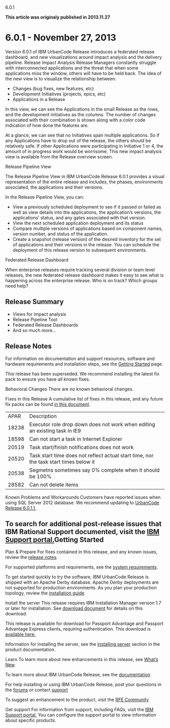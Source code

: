





6.0.1

**This article was originaly published in 2013.11.27**


6.0.1 - November 27, 2013
=========================





Version 6.0.1 of IBM UrbanCode Release introduces a federated release dashboard, and new visualizations around impact analysis and the delivery pipeline.
Release Impact Analysis
Release Managers constantly struggle with interconnected applications and the threat that when some applications miss the window, others will have to be held back. The idea of the new view is to visualize the relationship between:




* Changes (bug fixes, new features, etc)
* Development Initiatives (projects, epics, etc)
* Applications in a Release





In this view, we can see the Applications in the small Release as the rows, and the development initiatives as the columns. The number of changes associated with their combination is shown along with a color code indication of how done the features are.






At a glance, we can see that no Initiatives span multiple applications. So if any Applications have to drop out of the release, the others should be relatively safe. If other Applications were participating in Initiative 1 or 4, the amount of in progress work would be worrisome. This new impact analysis view is available from the Release overview screen.






Release Pipeline View

The Release Pipeline View in IBM UrbanCode Release 6.0.1 provides a visual representation of the entire release and includes, the phases, environments associated, the applications and their versions.




  


In the Release Pipeline View, you can:

* View a previously scheduled deployment to see if it passed or failed as well as view details into the applications, the application’s versions, the applications’ status, and any gates associated with that version.
* View the next scheduled application deployment and its status
* Compare multiple versions of applications based on component names, version number, and status of the application.
* Create a snapshot (release version) of the desired inventory for the set of applications and their versions in the release. You can schedule the deployment of this release version to subsequent environments.






Federated Release Dashboard

When enterprise releases require tracking several division or team level releases, the new federated release dashboard makes it easy to see what is happening across the enterprise release. Who is on track? Which groups need help?




Release Summary
---------------

  
* Views for impact analysis
* Release Pipeline Tool
* Federated Release Dashboards
* And so much more...

Release Notes
-------------

  

For information on documentation and support resources, software and hardware requirements and installation steps, see the [Getting Started](http://developer.ibm.com/urbancode/products/urbancode-release/whats-new/whats-new-in-6-0-1/#getting-started) page.


This release has been superseded. We recommend installing the latest fix pack to ensure you have all known fixes.





Behavioral Changes
There are no known behavioral changes.





Fixes in this Release
A cumulative list of fixes in this release, and any future fix packs can be found [in this document](http://www-01.ibm.com/support/docview.wss?uid=swg27039116).




|  |  |
| --- | --- |
| APAR  | Description  |
| 18238 | Executor role drop down does not work when editing an existing task in IE9 |
| 18598 | Can not start a task in Internet Explorer |
| 20519 | Task start/finish notifications does not work |
| 20520 | Task start time does not reflect actual start time, nor the task start times below it |
| 20538 | Segmetns sometimes say 0% complete when it should be 100% |
| 28582 | Can not delete items |





Known Problems and Workarounds
Customers have reported issues when using SQL Server 2012 database. We recommend updating to [UrbanCode Release 6.0.1.1.](https://www.ibm.com/docs/en/urbancode-releasewhats-new/whats-new-urbancode-release-6-0-1-1/)



To search for additional post-release issues that IBM Rational Support documented, visit the [IBM Support portal.](https://www-947.ibm.com/support/entry/myportal/support?brandind=Rational)Getting Started
---------------

  

Plan & Prepare
For fixes contained in this release, and any known issues, review the [release notes](http://developer.ibm.com/urbancode/products/urbancode-release/whats-new/whats-new-in-6-0-1/#release-notes).


For supported platforms and requirements, see the [system requirements](http://www-01.ibm.com/support/docview.wss?uid=swg27039115). 


To get started quickly to try the software, IBM UrbanCode Release is shipped with an Apache Derby database. Apache Derby deployments are not supported for production environments. As you plan your production topology, review the [installation guide](http://pic.dhe.ibm.com/infocenter/ucrel/v6r0m1/topic/com.ibm.urelease.doc/topics/install_ch.html)





Install the server
This release requires IBM Installation Manager version 1.7 or later for installation. See [download document](http://www-01.ibm.com/support/docview.wss?uid=swg24034941) for details on this download.


This release is available for download for Passport Advantage and Passport Advantage Express clients, requiring authentication. This download is [available here.](https://www.ibm.com/software/howtobuy/softwareandservices/passportadvantage)


Information for installing the server, see the [Installing server](http://pic.dhe.ibm.com/infocenter/ucrel/v6r0m1/topic/com.ibm.urelease.doc/topics/install_intro.html) section in the product documentation.



Learn
To learn more about new enhancements in this release, see [What’s New](http://developer.ibm.com/urbancode/products/urbancode-release/whats-new/whats-new-in-6-0-1/#whats-new) 


To learn more about IBM UrbanCode Release, see the  [documentation](http://pic.dhe.ibm.com/infocenter/ucrel/v6r0m1/topic/com.ibm.urelease.doc/topics/c_node_overview.html)


For help installing or using IBM UrbanCode Release, post your questions in the [forums](https://developer.ibm.com/answers?community=urbancode) or contact  [support](http://www-947.ibm.com/support/entry/portal/support?brandind=Rational)


To suggest an enhancement to the product, visit the [RFE Community](http://www.ibm.com/developerworks/rfe/execute?use_case=submitRfe)





Get support
For information from support, including FAQs, visit the [IBM Support portal.](http://www-947.ibm.com/support/entry/portal/support?brandind=Rational) You can configure the support portal to view information about specific products.







